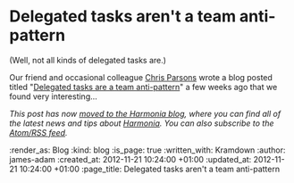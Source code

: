 Delegated tasks aren't a team anti-pattern
==========================================

(Well, not all kinds of delegated tasks are.)

Our friend and occasional colleague [Chris Parsons][] wrote a blog posted titled "[Delegated tasks are a team anti-pattern][dtaatap]" a few weeks ago that we found very interesting&hellip;

_This post has now [moved to the Harmonia blog](https://harmonia.io/blog/delegated-tasks-arent-an-anti-pattern), where you can find all of the latest news and tips about [Harmonia][]. You can also subscribe to the [Atom/RSS feed](https://harmonia.io/blog/feed)._

[Chris Parsons]: http://chrismdp.com
[dtaatap]: http://chrismdp.com/2012/10/delegated-tasks-are-a-team-anti-pattern/
[Harmonia]: https://harmonia.io

:render_as: Blog
:kind: blog
:is_page: true
:written_with: Kramdown
:author: james-adam
:created_at: 2012-11-21 10:24:00 +01:00
:updated_at: 2012-11-21 10:24:00 +01:00
:page_title: Delegated tasks aren't a team anti-pattern
